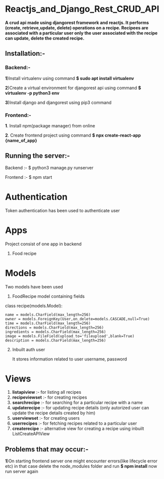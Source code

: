 # Reactjs_and_Django_Rest_CRUD_API
**A crud api made using djangorest framework and reactjs. It performs (create, retrieve,update, delete) operations on a recipe.
Recipees are associated with a particular user only the user associated with the recipe can update, delete the created recipe.**

## Installation:-

### Backend:-
**1**)Install virtualenv using command **$ sudo apt install virtualenv**

**2**)Create a virtual environment for djangorest api using command **$ virtualenv -p python3 env**

**3**)Install django and djangorest using pip3 command

### Frontend:-

**1**. Install npm(package manager) from online

**2**. Create frontend project using command **$ npx create-react-app {name_of_app}**

## Running the server:-

Backend :- $ python3 manage.py runserver

Frontend :- $ npm start

# Authentication

Token authentication has been used to authenticate user 

# Apps

Project consist of one app in backend 
1. Food recipe

# Models

Two models have been used

1. FoodRecipe model containing fields

class recipe(models.Model):

    name = models.CharField(max_length=256)
    owner = models.ForeignKey(User,on_delete=models.CASCADE,null=True)
    time = models.CharField(max_length=256)
    directions = models.CharField(max_length=256)
    ingredients = models.CharField(max_length=256)
    image = models.FileField(upload_to='fileupload',blank=True)
    description = models.CharField(max_length=256)
    
2. Inbuilt auth user 

   It stores information related to user
   username, password
   
# Views

1. **listapiview**   :- for listing all recipes
2. **recipeviewset** :- for creating recipes
3. **searchrecipe**  :- for searching for a particular recipe with a name
4. **updaterecipe**  :- for updating recipe details (only autorized user can update the recipe details created by him)
5. **userviewset**   :- for creating users
6. **userrecipes**   :- for fetching recipes related to a particular user
7. **createrecipe**  :- alternative view for creating a recipe using inbuilt ListCreateAPIView


## Problems that may occur:-

**1**)On starting frontend server one might encounter errors(like lifecycle error etc) in that case delete the node_modules folder and run **$ npm install** now run server again
